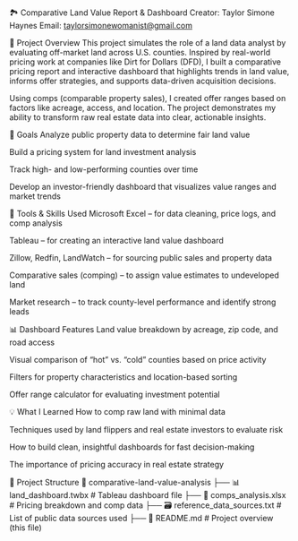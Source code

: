 🏞️ Comparative Land Value Report & Dashboard
Creator: Taylor Simone Haynes
Email: taylorsimonewomanist@gmail.com

📌 Project Overview
This project simulates the role of a land data analyst by evaluating off-market land across U.S. counties. Inspired by real-world pricing work at companies like Dirt for Dollars (DFD), I built a comparative pricing report and interactive dashboard that highlights trends in land value, informs offer strategies, and supports data-driven acquisition decisions.

Using comps (comparable property sales), I created offer ranges based on factors like acreage, access, and location. The project demonstrates my ability to transform raw real estate data into clear, actionable insights.

🎯 Goals
Analyze public property data to determine fair land value

Build a pricing system for land investment analysis

Track high- and low-performing counties over time

Develop an investor-friendly dashboard that visualizes value ranges and market trends

🔧 Tools & Skills Used
Microsoft Excel – for data cleaning, price logs, and comp analysis

Tableau – for creating an interactive land value dashboard

Zillow, Redfin, LandWatch – for sourcing public sales and property data

Comparative sales (comping) – to assign value estimates to undeveloped land

Market research – to track county-level performance and identify strong leads

📊 Dashboard Features
Land value breakdown by acreage, zip code, and road access

Visual comparison of “hot” vs. “cold” counties based on price activity

Filters for property characteristics and location-based sorting

Offer range calculator for evaluating investment potential

💡 What I Learned
How to comp raw land with minimal data

Techniques used by land flippers and real estate investors to evaluate risk

How to build clean, insightful dashboards for fast decision-making

The importance of pricing accuracy in real estate strategy

📁 Project Structure
📂 comparative-land-value-analysis
├── 📊 land_dashboard.twbx       # Tableau dashboard file
├── 🧮 comps_analysis.xlsx       # Pricing breakdown and comp data
├── 🗃️ reference_data_sources.txt # List of public data sources used
├── 📄 README.md                 # Project overview (this file)
